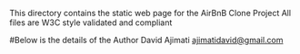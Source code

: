 This directory contains the static web page for the AirBnB Clone Project
All files are W3C style validated and compliant

#Below is the details of the Author
David Ajimati  <ajimatidavid@gmail.com>
